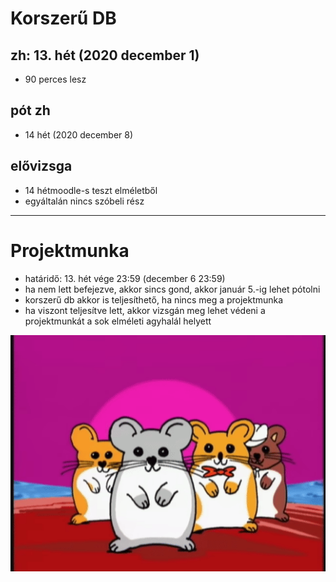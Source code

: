 # Korszerű DB
## zh: 13. hét (2020 december 1)
 - 90 perces lesz
## pót zh
 - 14 hét (2020 december 8)
## elővizsga
 - 14 hétmoodle-s teszt elméletből
 - egyáltalán nincs szóbeli rész
---
# Projektmunka
 - határidő: 13. hét vége 23:59 (december 6 23:59)
 - ha nem lett befejezve, akkor sincs gond, akkor január 5.-ig lehet pótolni
 - korszerű db akkor is teljesíthető, ha nincs meg a projektmunka
 - ha viszont teljesítve lett, akkor vizsgán meg lehet védeni a projektmunkát a sok elméleti agyhalál helyett

![Alt Text](https://raw.githubusercontent.com/portarto/oe-korszeru-db/main/hampster.gif)

